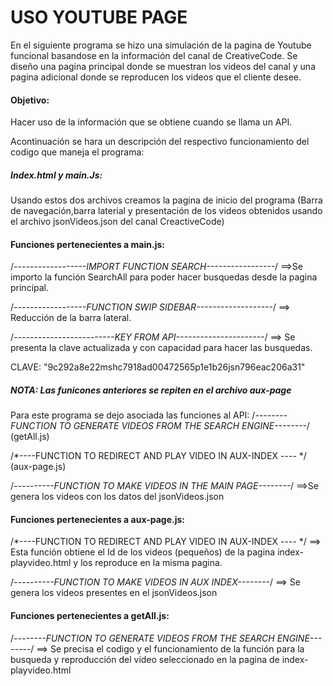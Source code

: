 # USO YOUTUBE PAGE

En el siguiente programa se hizo una simulación de la pagina de Youtube funcional basandose en la información del canal de CreativeCode. Se diseño una pagina principal donde se muestran los videos del canal y una pagina adicional donde se reproducen los videos que el cliente desee. 

#### Objetivo:

Hacer uso de la información que se obtiene cuando se llama un API. 

Acontinuación se hara un descripción del respectivo funcionamiento del codigo que maneja el programa:

##### Index.html y main.Js:

Usando estos dos archivos creamos la pagina de inicio del programa (Barra de navegación,barra laterial y presentación de los videos obtenidos usando el archivo jsonVideos.json del canal CreactiveCode)



#### Funciones pertenecientes a main.js:

/*------------------IMPORT FUNCTION SEARCH-----------------*/ ==>Se importo la función SearchAll para poder hacer busquedas desde la pagina principal.

/*------------------FUNCTION SWIP SIDEBAR-------------------*/ ==> Reducción de la barra lateral.



/*-------------------------KEY FROM API----------------------*/ ==> Se presenta la clave actualizada y con capacidad para hacer las busquedas. 

CLAVE: "9c292a8e22mshc7918ad00472565p1e1b26jsn796eac206a31"

##### NOTA: Las funicones anteriores se repiten en el archivo aux-page

Para este programa se dejo asociada las funciones al API:                                                                /*--------FUNCTION TO GENERATE VIDEOS FROM THE SEARCH ENGINE--------*/ (getAll.js)

/*----FUNCTION TO REDIRECT AND PLAY VIDEO IN AUX-INDEX ---- */ (aux-page.js)



/*----------FUNCTION TO MAKE VIDEOS IN THE MAIN PAGE--------*/ ==>Se genera los videos con los datos del jsonVideos.json

#### Funciones pertenecientes a aux-page.js:

/*----FUNCTION TO REDIRECT AND PLAY VIDEO IN AUX-INDEX ---- */ ==> Esta función obtiene el Id de los videos (pequeños) de la pagina index-playvideo.html y los reproduce en la misma pagina.

/*----------FUNCTION TO MAKE VIDEOS IN AUX INDEX--------*/ ==> Se genera los videos presentes en el jsonVideos.json

#### Funciones pertenecientes a getAll.js:

/*--------FUNCTION TO GENERATE VIDEOS FROM THE SEARCH ENGINE--------*/ ==> Se precisa el codigo y el funcionamiento de la función para la busqueda y reproducción del video seleccionado en la pagina de index-playvideo.html